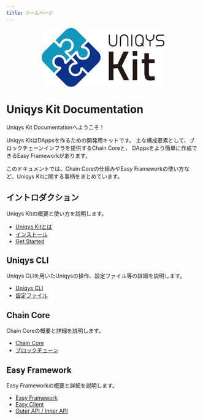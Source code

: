 ```yaml
---
title: ホームページ
---
```

<div align="center">
    <a href="https://uniqys.net/kit" target="_blank" style="height: '100%'"><img width="320" src="/UniqysKit-logo.png" alt="Uniqys Kit logo" /></a>
</div>

# Uniqys Kit Documentation

Uniqys Kit Documentationへようこそ！

Uniqys KitはDAppsを作るための開発用キットです。
主な構成要素として、ブロックチェーンインフラを提供するChain Coreと、 DAppsをより簡単に作成できるEasy Frameworkがあります。

このドキュメントでは、Chain Coreの仕組みやEasy Frameworkの使い方など、Uniqys Kitに関する事柄をまとめています。

## イントロダクション

Uniqys Kitの概要と使い方を説明します。

- [Uniqys Kitとは](/ja/introduction/what-is-uniqys-kit.md)
- [インストール](/ja/introduction/install.md)
- [Get Started](/ja/introduction/get-started.md)

## Uniqys CLI

Uniqys CLIを用いたUniqysの操作、設定ファイル等の詳細を説明します。

- [Uniqys CLI](/ja/uniqys-cli/uniqys-cli.md)
- [設定ファイル](/ja/uniqys-cli/config-file.md)

## Chain Core

Chain Coreの概要と詳細を説明します。

- [Chain Core](/ja/chain-core/chain-core.md)
- [ブロックチェーン](/ja/chain-core/blockchain.md)

## Easy Framework

Easy Frameworkの概要と詳細を説明します。

- [Easy Framework](/ja/easy-framework/easy-framework.md)
- [Easy Client](/ja/easy-framework/easy-client.md)
- [Outer API / Inner API](/ja/easy-framework/api.md)
